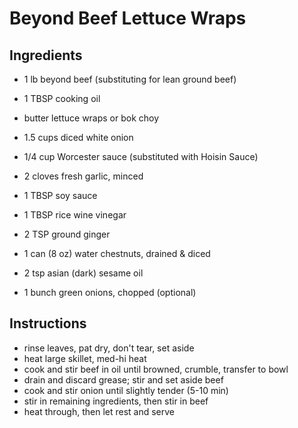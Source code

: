 
# Beyond Beef Lettuce Wraps

## Ingredients

- 1 lb beyond beef (substituting for lean ground beef)
- 1 TBSP cooking oil
- butter lettuce wraps or bok choy
- 1.5 cups diced white onion
- 1/4 cup Worcester sauce (substituted with Hoisin Sauce)
- 2 cloves fresh garlic, minced
- 1 TBSP soy sauce
- 1 TBSP rice wine vinegar
- 2 TSP ground ginger
- 1 can (8 oz) water chestnuts, drained & diced
- 2 tsp asian (dark) sesame oil

- 1 bunch green onions, chopped (optional)

## Instructions

- rinse leaves, pat dry, don't tear, set aside
- heat large skillet, med-hi heat
- cook and stir beef in oil until browned, crumble, transfer to bowl
- drain and discard grease; stir and set aside beef
- cook and stir onion until slightly tender (5-10 min)
- stir in remaining ingredients, then stir in beef
- heat through, then let rest and serve
